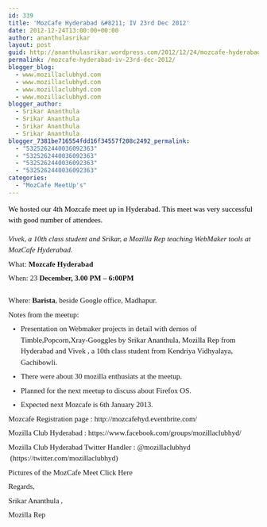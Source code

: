 ```yaml
---
id: 339
title: 'MozCafe Hyderabad &#8211; IV 23rd Dec 2012'
date: 2012-12-24T13:00:00+00:00
author: ananthulasrikar
layout: post
guid: http://ananthulasrikar.wordpress.com/2012/12/24/mozcafe-hyderabad-iv-23rd-dec-2012/
permalink: /mozcafe-hyderabad-iv-23rd-dec-2012/
blogger_blog:
  - www.mozillaclubhyd.com
  - www.mozillaclubhyd.com
  - www.mozillaclubhyd.com
  - www.mozillaclubhyd.com
blogger_author:
  - Srikar Ananthula
  - Srikar Ananthula
  - Srikar Ananthula
  - Srikar Ananthula
blogger_7381be716554fdd16f34557f208c2492_permalink:
  - "5325262440036092363"
  - "5325262440036092363"
  - "5325262440036092363"
  - "5325262440036092363"
categories:
  - "MozCafe MeetUp's"
---
```

<div dir="ltr" style="text-align: left;">
  <div style="font-family: Georgia, 'Palatino Linotype', 'Book Antiqua', 'URW Palladio L', Baskerville, Meiryo, 'Hiragino Mincho Pro', 'MS PMincho', serif; font-size: 15px; line-height: 22.5px; margin-bottom: 6px; margin-top: 6px; padding: 0;">
    <span style="color: black; font-family: Georgia, Palatino Linotype, Book Antiqua, URW Palladio L, Baskerville, Meiryo, Hiragino Mincho Pro, MS PMincho, serif; margin: 0; padding: 0;">We hosted our 4th Mozcafe meet up in Hyderabad. This meet was very successful with good number of attendees. </span></p>
  </div>
  
  <div style="font-family: Georgia, 'Palatino Linotype', 'Book Antiqua', 'URW Palladio L', Baskerville, Meiryo, 'Hiragino Mincho Pro', 'MS PMincho', serif; font-size: 15px; line-height: 22.5px; margin-bottom: 6px; margin-top: 6px; padding: 0;">
    <em style="margin: 0; padding: 0;">Vivek, a 10th class student and Srikar, a <a style="margin: 0; padding: 0; text-decoration: initial;" href="https://reps.mozilla.org/" target="_blank">Mozilla Rep</a> teaching <a style="margin: 0; padding: 0; text-decoration: initial;" href="https://webmaker.org/" target="_blank">WebMaker</a> tools at MozCafe Hyderabad.</em>
  </div>
  
  <div style="font-family: Georgia, 'Palatino Linotype', 'Book Antiqua', 'URW Palladio L', Baskerville, Meiryo, 'Hiragino Mincho Pro', 'MS PMincho', serif; font-size: 15px; line-height: 22.5px; margin-bottom: 6px; margin-top: 6px; padding: 0;">
    <span style="margin: 0; padding: 0;">What: </span><b style="margin: 0; padding: 0;">Mozcafe Hyderabad</b>
  </div>
  
  <div style="font-family: Georgia, 'Palatino Linotype', 'Book Antiqua', 'URW Palladio L', Baskerville, Meiryo, 'Hiragino Mincho Pro', 'MS PMincho', serif; font-size: 15px; line-height: 22.5px; margin-bottom: 6px; margin-top: 6px; padding: 0;">
    When: 23<b style="margin: 0; padding: 0;"> December, 3.00 PM &#8211; 6:00PM</b><br /> <br style="margin: 0; padding: 0;" />Where: <b style="margin: 0; padding: 0;">Barista</b>, beside Google office, Madhapur.
  </div>
  
  <div style="font-family: Georgia, 'Palatino Linotype', 'Book Antiqua', 'URW Palladio L', Baskerville, Meiryo, 'Hiragino Mincho Pro', 'MS PMincho', serif; font-size: 15px; line-height: 22.5px; margin-bottom: 6px; margin-top: 6px; padding: 0;">
    Notes from the meetup:
  </div>
  
  <ul style="font-family: Georgia, 'Palatino Linotype', 'Book Antiqua', 'URW Palladio L', Baskerville, Meiryo, 'Hiragino Mincho Pro', 'MS PMincho', serif; font-size: 15px; line-height: 22.5px; margin: 0 0 0 10px; padding: 0 0 0 15px;">
    <li style="margin: 6px 0; padding: 0;">
      Presentation on Webmaker projects in detail with demos of Timble,Popcorn,Xray-Googgles by Srikar Ananthula, Mozilla Rep from Hyderabad and <a style="margin: 0; padding: 0; text-decoration: initial;" href="https://twitter.com/vivekbkiran" target="_blank">Vivek</a> , a 10th class student from Kendriya Vidhyalaya, Gachibowli.
    </li>
    <li style="margin: 6px 0; padding: 0;">
      There were about 30 mozilla enthusiats at the meetup.
    </li>
    <li style="margin: 6px 0; padding: 0;">
      Planned for the next meetup to discuss about Firefox OS.
    </li>
    <li style="margin: 6px 0; padding: 0;">
      Expected next Mozcafe is 6th January 2013.
    </li>
  </ul>
  
  <div style="font-family: Georgia, 'Palatino Linotype', 'Book Antiqua', 'URW Palladio L', Baskerville, Meiryo, 'Hiragino Mincho Pro', 'MS PMincho', serif; font-size: 15px; line-height: 22.5px; margin-bottom: 6px; margin-top: 6px; padding: 0;">
    Mozcafe Registration page : <a style="margin: 0; padding: 0; text-decoration: initial;" href="http://mozcafehyd.eventbrite.com/" target="_blank">http://mozcafehyd.eventbrite.com/</a>
  </div>
  
  <div style="font-family: Georgia, 'Palatino Linotype', 'Book Antiqua', 'URW Palladio L', Baskerville, Meiryo, 'Hiragino Mincho Pro', 'MS PMincho', serif; font-size: 15px; line-height: 22.5px; margin-bottom: 6px; margin-top: 6px; padding: 0;">
    Mozilla Club Hyderabad : <a style="margin: 0; padding: 0; text-decoration: initial;" href="https://www.facebook.com/groups/mozillaclubhyd/" target="_blank">https://www.facebook.com/groups/mozillaclubhyd/</a>
  </div>
  
  <div style="font-family: Georgia, 'Palatino Linotype', 'Book Antiqua', 'URW Palladio L', Baskerville, Meiryo, 'Hiragino Mincho Pro', 'MS PMincho', serif; font-size: 15px; line-height: 22.5px; margin-bottom: 6px; margin-top: 6px; padding: 0;">
    Mozilla Club Hyderabad Twitter Handler : @mozillaclubhyd  (<a style="margin: 0; padding: 0; text-decoration: initial;" href="https://twitter.com/mozillaclubhyd" target="_blank">https://twitter.com/mozillaclubhyd</a>)
  </div>
  
  <div style="font-family: Georgia, 'Palatino Linotype', 'Book Antiqua', 'URW Palladio L', Baskerville, Meiryo, 'Hiragino Mincho Pro', 'MS PMincho', serif; font-size: 15px; line-height: 22.5px; margin-bottom: 6px; margin-top: 6px; padding: 0;">
    Pictures of the MozCafe Meet <a style="margin: 0; padding: 0; text-decoration: initial;" href="http://www.flickr.com/photos/galaxyk/sets/72157632326941744/detail/" target="_blank">Click Here</a>
  </div>
  
  <div style="font-family: Georgia, 'Palatino Linotype', 'Book Antiqua', 'URW Palladio L', Baskerville, Meiryo, 'Hiragino Mincho Pro', 'MS PMincho', serif; font-size: 15px; line-height: 22.5px; margin-bottom: 6px; margin-top: 6px; padding: 0;">
  </div>
  
  <div style="font-family: Georgia, 'Palatino Linotype', 'Book Antiqua', 'URW Palladio L', Baskerville, Meiryo, 'Hiragino Mincho Pro', 'MS PMincho', serif; font-size: 15px; line-height: 22.5px; margin-bottom: 6px; margin-top: 6px; padding: 0;">
    Regards,
  </div>
  
  <div style="font-family: Georgia, 'Palatino Linotype', 'Book Antiqua', 'URW Palladio L', Baskerville, Meiryo, 'Hiragino Mincho Pro', 'MS PMincho', serif; font-size: 15px; line-height: 22.5px; margin-bottom: 6px; margin-top: 6px; padding: 0;">
    <a style="margin: 0; padding: 0; text-decoration: initial;" href="http://twitter.com/ananthulasrikar" target="_blank">Srikar Ananthula</a> ,
  </div>
  
  <div style="font-family: Georgia, 'Palatino Linotype', 'Book Antiqua', 'URW Palladio L', Baskerville, Meiryo, 'Hiragino Mincho Pro', 'MS PMincho', serif; font-size: 15px; line-height: 22.5px; margin-bottom: 6px; margin-top: 6px; padding: 0;">
    Mozilla Rep
  </div>
</div>